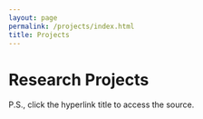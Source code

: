 ```yaml
---
layout: page
permalink: /projects/index.html
title: Projects
---
```


# Research Projects

P.S., click the hyperlink title to access the source.<br>
